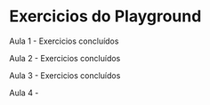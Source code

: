 # Exercicios do Playground

Aula 1 - Exercicios concluídos

Aula 2 - Exercicios concluídos

Aula 3 - Exercicios concluídos

Aula 4 - 